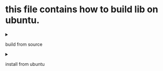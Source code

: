 # this file contains how to build lib on ubuntu.

<details>
<summary>

build from source

</summary>

### Example: opencv3.4.0
1. check your cmake
2. download and unzip lib on the internet
3. make a "build" directory at the folder unzipped above.
4. > cd build && cmake ..
5. `make` (or `make -j` if your cpu is powerful enough)
6. `sudo make install`

</details>

<details>
<summary>

install from ubuntu 

</summary>

`sudo apt install libopencv-<opencv__version__>-dev`

</details>
